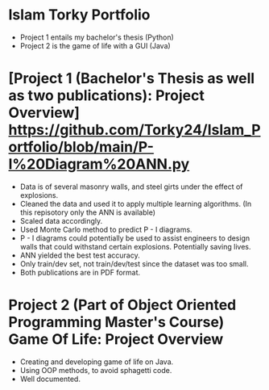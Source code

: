 # Islam Torky Portfolio
* Project 1 entails my bachelor's thesis (Python)
* Project 2 is the game of life with a GUI (Java)

# [Project 1 (Bachelor's Thesis as well as two publications): Project Overview] https://github.com/Torky24/Islam_Portfolio/blob/main/P-I%20Diagram%20ANN.py
* Data is of several masonry walls, and steel girts under the effect of explosions.
* Cleaned the data and used it to apply multiple learning algorithms. (In this repisotory only the ANN is available)
* Scaled data accordingly.
* Used Monte Carlo method to predict P - I diagrams.
* P - I diagrams could potentially be used to assist engineers to design walls that could withstand certain explosions. Potentially saving lives.
* ANN yielded the best test accuracy.
* Only train/dev set, not train/dev/test since the dataset was too small.
* Both publications are in PDF format.


# Project 2 (Part of Object Oriented Programming Master's Course) Game Of Life: Project Overview
* Creating and developing game of life on Java.
* Using OOP methods, to avoid sphagetti code.
* Well documented.
